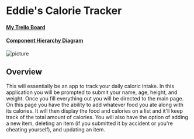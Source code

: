 # Eddie's Calorie Tracker
#### [My Trello Board](https://trello.com/b/70ywarAC/eddies-calorie-tracker)
#### [Component Hierarchy Diagram](https://lucid.app/lucidchart/47fabc49-71be-468f-9508-f3f8f492fdd6/edit?page=0_0#)
![picture](https://www.healthyeating.org/images/default-source/home-0.0/nutrition-topics-2.0/general-nutrition-wellness/2-2-2-3foodgroups_fruits_detailfeature.jpg?sfvrsn=64942d53_4)
## Overview
This will essentially be an app to track your daily caloric intake. In this application you will be prompted to submit your name, age, height, and weight. Once you fill everything out you will be directed to the main page. On this page you have the ability to add whatever food you ate along with its calories. It will then display the food and calories on a list and it'll keep track of the total amount of calories. You will also have the option of adding a new item, deleting an item (if you submitted it by accident or you're cheating yourself), and updating an item.
